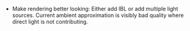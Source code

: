 - Make rendering better looking: Either add IBL or add multiple light sources. Current ambient approximation is visibly bad quality where direct light is not contributing. 
